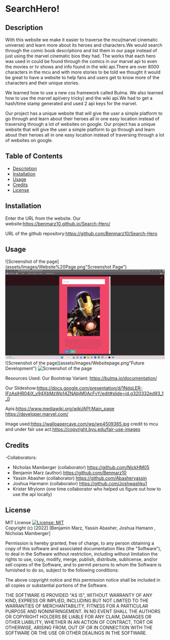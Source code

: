 # SearchHero!

## Description
With this website we make it easier to traverse the mcu(marvel cinematic universe) and learn more about its heroes and characters.We would search through the comic book descriptions and list them in our page instead of just using the marvel cinematic bios they had. The works that each hero was used in could be found through the comics in our marvel api to even the movies or tv shows and info found in the wiki api.There are over 8000 characters in the mcu and with more stories to be told we thought it would be great to have a website to help fans and users get to know more of the characters and their unique stories. 

We learned how to use a new css framework called Bulma. We also learned how to use the marvel api(very tricky) and the wiki api.We had to get a hash/time stamp generated and used 2 api keys for the marvel. 

Our project has a unique website that will give the user a simple platform to go through and learn about their heroes all in one easy location instead of traversing through a lot of websites on google. 
Our project has a unique website that will give the user a simple platform to go through and learn about their heroes all in one easy location instead of traversing through a lot of websites on google. 


## Table of Contents

- [Description](#description)
- [Installation](#installation)
- [Usage](#usage)
- [Credits](#credits)
- [License](#license)

## Installation

Enter the URL from the website. Our website:https://benmarz10.github.io/Search-Hero/

URL of the github repository:https://github.com/Benmarz10/Search-Hero
## Usage
![Screenshot of the page](assets/Images/Website%20Page.png"Screenshot Page")
![Screenshot of the page](assets/Images/SearchHeroIronManexample.png "Application In Use")
![Screenshot of the page](assets/Images/Websitepage.png"Future Development")
![Screenshot of the page](assets/Images/workingcopyofsavedwebsite.png"Template")


Resources Used:
Our Bootstrap Variant:
https://bulma.io/documentation/

Our Slideshow:https://docs.google.com/presentation/d/1NdqLER-IFzAslHR04iX_v94XbMzWp14ZNAbjM0AcFvY/edit#slide=id.g320332ed93_1_0

Apis:https://www.mediawiki.org/wiki/API:Main_page
https://developer.marvel.com/

Image used:https://wallpapercave.com/wp/wp4509365.jpg
credit to mcu and under fair use act.https://copyright.byu.edu/fair-use-images

## Credits

-Collaborators:
- Nicholas Mamberger (collaborator) https://github.com/NickHM05
- Benjamin Marz (author) https://github.com/Benmarz10
- Yassin Abasher (collaborator) https://github.com/Abasheryassin
- Joshua Harmann (collaborator) https://github.com/Joshwashku1
- Krister Mrylonn (one time collaborator who helped us figure out how to use the api locally)

## License

MIT License
[![License: MIT](https://img.shields.io/badge/License-MIT-yellow.svg)](https://opensource.org/licenses/MIT)
<br>Copyright (c) [2022] [Benjamin Marz, Yassin Abasher, Joshua Hamann , Nicholas Mamberger]

Permission is hereby granted, free of charge, to any person obtaining a copy
of this software and associated documentation files (the "Software"), to deal
in the Software without restriction, including without limitation the rights
to use, copy, modify, merge, publish, distribute, sublicense, and/or sell
copies of the Software, and to permit persons to whom the Software is
furnished to do so, subject to the following conditions:

The above copyright notice and this permission notice shall be included in all
copies or substantial portions of the Software.

THE SOFTWARE IS PROVIDED "AS IS", WITHOUT WARRANTY OF ANY KIND, EXPRESS OR
IMPLIED, INCLUDING BUT NOT LIMITED TO THE WARRANTIES OF MERCHANTABILITY,
FITNESS FOR A PARTICULAR PURPOSE AND NONINFRINGEMENT. IN NO EVENT SHALL THE
AUTHORS OR COPYRIGHT HOLDERS BE LIABLE FOR ANY CLAIM, DAMAGES OR OTHER
LIABILITY, WHETHER IN AN ACTION OF CONTRACT, TORT OR OTHERWISE, ARISING FROM,
OUT OF OR IN CONNECTION WITH THE SOFTWARE OR THE USE OR OTHER DEALINGS IN THE
SOFTWARE.

